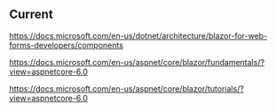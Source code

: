 ﻿

## Current

https://docs.microsoft.com/en-us/dotnet/architecture/blazor-for-web-forms-developers/components

https://docs.microsoft.com/en-us/aspnet/core/blazor/fundamentals/?view=aspnetcore-6.0

https://docs.microsoft.com/en-us/aspnet/core/blazor/tutorials/?view=aspnetcore-6.0